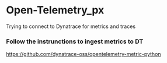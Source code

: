 # Open-Telemetry_px
Trying to connect to Dynatrace for metrics and traces

### Follow the instrunctions to ingest metrics to DT
https://github.com/dynatrace-oss/opentelemetry-metric-python
